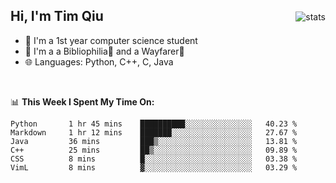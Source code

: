 <p>
<img src="https://github-readme-stats.vercel.app/api?username=qyxtim&show_icons=true&theme=onedark" alt="stats" align="right" style="padding-top:20px"/>
</p>

## Hi, I'm Tim Qiu

- 🔭 I'm a 1st year computer science student
- 🌱 I'm a a Bibliophilia📕 and a Wayfarer🚶
- 🌐 Languages: Python, C++, C, Java

<br>

📊 **This Week I Spent My Time On:**
<!--START_SECTION:waka-->

```text
Python       1 hr 45 mins    ██████████░░░░░░░░░░░░░░░   40.23 %
Markdown     1 hr 12 mins    ███████░░░░░░░░░░░░░░░░░░   27.67 %
Java         36 mins         ███▒░░░░░░░░░░░░░░░░░░░░░   13.81 %
C++          25 mins         ██▒░░░░░░░░░░░░░░░░░░░░░░   09.89 %
CSS          8 mins          █░░░░░░░░░░░░░░░░░░░░░░░░   03.38 %
VimL         8 mins          ▓░░░░░░░░░░░░░░░░░░░░░░░░   03.29 %
```

<!--END_SECTION:waka-->
